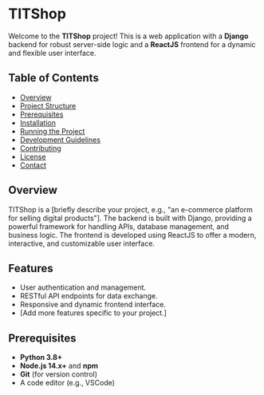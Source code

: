 # TITShop

Welcome to the **TITShop** project! This is a web application with a **Django** backend for robust server-side logic and a **ReactJS** frontend for a dynamic and flexible user interface.

## Table of Contents
- [Overview](#overview)
- [Project Structure](#project-structure)
- [Prerequisites](#prerequisites)
- [Installation](#installation)
- [Running the Project](#running-the-project)
- [Development Guidelines](#development-guidelines)
- [Contributing](#contributing)
- [License](#license)
- [Contact](#contact)

## Overview
TITShop is a [briefly describe your project, e.g., "an e-commerce platform for selling digital products"]. The backend is built with Django, providing a powerful framework for handling APIs, database management, and business logic. The frontend is developed using ReactJS to offer a modern, interactive, and customizable user interface.

## Features
- User authentication and management.
- RESTful API endpoints for data exchange.
- Responsive and dynamic frontend interface.
- [Add more features specific to your project.]


## Prerequisites
- **Python 3.8+**
- **Node.js 14.x+** and **npm**
- **Git** (for version control)
- A code editor (e.g., VSCode)
  
